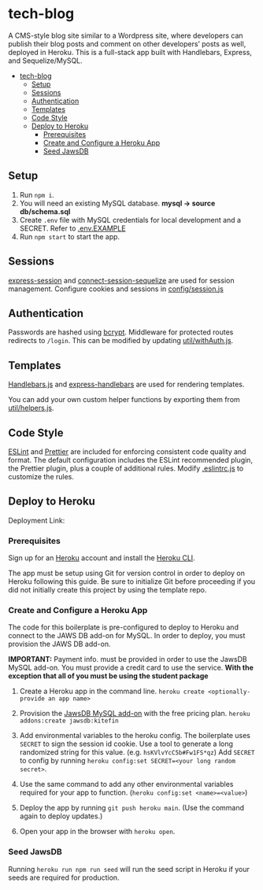 # tech-blog
A CMS-style blog site similar to a Wordpress site, where developers can publish their blog posts and comment on other developers’ posts as well, deployed in Heroku. This is a full-stack app built with Handlebars, Express, and Sequelize/MySQL. 

- [tech-blog](#tech-blog)
  - [Setup](#setup)
  - [Sessions](#sessions)
  - [Authentication](#authentication)
  - [Templates](#templates)
  - [Code Style](#code-style)
  - [Deploy to Heroku](#deploy-to-heroku)
    - [Prerequisites](#prerequisites)
    - [Create and Configure a Heroku App](#create-and-configure-a-heroku-app)
    - [Seed JawsDB](#seed-jawsdb)

## Setup

1. Run `npm i`.
2. You will need an existing MySQL database. **mysql -> source db/schema.sql**
3. Create `.env` file with MySQL credentials for local development and a SECRET. Refer to [.env.EXAMPLE](./.env.EXAMPLE)
4. Run `npm start` to start the app.



## Sessions

[express-session](https://www.npmjs.com/package/express-session) and [connect-session-sequelize](https://www.npmjs.com/package/connect-session-sequelize) are used for session management. Configure cookies and sessions in [config/session.js](./config/session.js)

## Authentication

Passwords are hashed using [bcrypt](https://www.npmjs.com/package/bcrypt). Middleware for protected routes redirects to `/login`. This can be modified by updating [util/withAuth.js](./util/withAuth.js).

## Templates

[Handlebars.js](https://handlebarsjs.com/) and [express-handlebars](https://www.npmjs.com/package/express-handlebars) are used for rendering templates.

You can add your own custom helper functions by exporting them from [util/helpers.js](./util/helpers.js).

## Code Style

[ESLint](https://eslint.org/) and [Prettier](https://prettier.io/) are included for enforcing consistent code quality and format. The default configuration includes the ESLint recommended plugin, the Prettier plugin, plus a couple of additional rules. Modify [.eslintrc.js](./.eslintrc.json) to customize the rules.

## Deploy to Heroku

Deployment Link: 

### Prerequisites

Sign up for an [Heroku](https://id.heroku.com/login) account and install the [Heroku CLI](https://devcenter.heroku.com/articles/heroku-cli).

The app must be setup using Git for version control in order to deploy on Heroku
following this guide. Be sure to initialize Git before proceeding if you did not
initially create this project by using the template repo.

### Create and Configure a Heroku App

The code for this boilerplate is pre-configured to deploy to Heroku and connect to the JAWS DB add-on for MySQL. In order to deploy, you must provision the JAWS DB add-on.

**IMPORTANT:** Payment info. must be provided in order to use the JawsDB MySQL
add-on. You must provide a credit card to use the service. **With the exception that all of you must be using the student package**

1. Create a Heroku app in the command line. `heroku create <optionally-provide an app name>`

2. Provision the [JawsDB MySQL add-on](https://elements.heroku.com/addons/jawsdb) with the free pricing plan. `heroku addons:create jawsdb:kitefin`

3. Add environmental variables to the heroku config. The boilerplate uses
   `SECRET` to sign the session id cookie. Use a tool to generate a long
   randomized string for this value. (e.g. `hsKVlvYcC5b#Fw1FS*qz`) Add `SECRET`
   to config by running `heroku config:set SECRET=<your long random secret>`.

4. Use the same command to add any other environmental variables required for
   your app to function. (`heroku config:set <name>=<value>`)

5. Deploy the app by running `git push heroku main`. (Use the command again to deploy updates.)

6. Open your app in the browser with `heroku open`.

### Seed JawsDB

Running `heroku run npm run seed` will run the seed script in Heroku if your
seeds are required for production.
